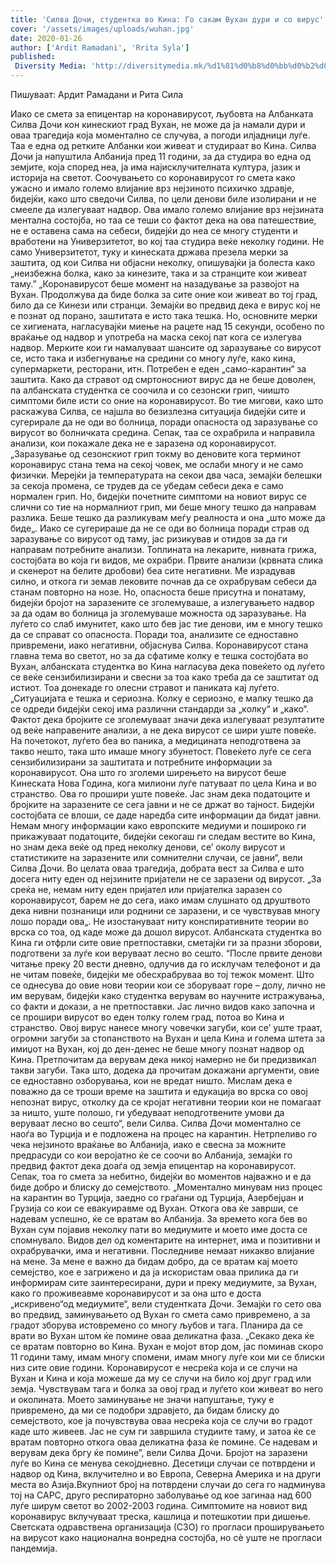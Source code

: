 ```yaml
---
title: 'Силва Дочи, студентка во Кина: Го сакам Вухан дури и со вирус'
cover: '/assets/images/uploads/wuhan.jpg'
date: 2020-01-26
author: ['Ardit Ramadani', 'Rrita Syla']
published:
 Diversity Media: 'http://diversitymedia.mk/%d1%81%d0%b8%d0%bb%d0%b2%d0%b0-%d0%b4%d0%be%d1%87%d0%b8-%d1%81%d1%82%d1%83%d0%b4%d0%b5%d0%bd%d1%82%d0%ba%d0%b0-%d0%b2%d0%be-%d0%ba%d0%b8%d0%bd%d0%b0-%d0%b3%d0%be-%d1%81%d0%b0%d0%ba%d0%b0%d0%bc/'
---
```


Пишуваат: Ардит Рамадани и Рита Сила

Иако се смета за епицентар на коронавирусот, љубовта на Албанката Силва Дочи кон кинескиот град Вухан, не може да ја намали дури и оваа трагедија која моментално се случува, а погоди илјадници луѓе. Таа е една од ретките Албанки кои живеат и студираат во Кина. Силва Дочи ја напуштила Албанија пред 11 години, за да студира во една од земјите, која според неа, ја има најисклучителната култура, јазик и историја на светот.
Соочувањето со коронавирусот го смета како ужасно и имало големо влијание врз нејзиното психичко здравје, бидејќи, како што сведочи Силва, по цели денови биле изолирани и не смееле да излегуваат надвор. Ова имало големо влијание врз нејзината ментална состојба, но таа се теши со фактот дека на ова патешествие, не е оставена сама на себеси, бидејќи до неа се многу студенти и вработени на Универзитетот, во кој таа студира веќе неколку години.
Не само Универзитетот, туку и кинеската држава презела мерки за заштита, од кои Силва ни објасни неколку, опишувајќи ја болеста како „неизбежна болка, како за кинезите, така и за странците кои живеат таму.”
„Коронавирусот беше момент на назадување за развојот на Вухан. Продолжува да биде болка за сите оние кои живеат во тој град, било да се Кинези или странци. Земајќи во предвид дека е вирус кој не е познат од порано, заштитата е исто така тешка. Но, основните мерки се хигиената, нагласувајќи миење на рацете над 15 секунди, особено по враќање од надвор и употреба на маска секој пат кога се излегува надвор. Мерките кои ги намалуваат шансите од заразување со вирусот се, исто така и избегнување на средини со многу луѓе, како кина, супермаркети, ресторани, итн. Потребен е еден „само-карантин“ за заштита.
Како да стравот од смртоносниот вирус да не беше доволен, па албанската студентка се соочила и со сезонски грип, чиишто симптоми биле исти со оние на коронавирусот. Во тие мигови, како што раскажува Силва, се најшла во безизлезна ситуација бидејќи сите и сугерирале да не оди во болница, поради опасноста од заразување со вирусот во болничката средина. Сепак, таа се охрабрила и направила анализи, кои покажале дека не е заразена од коронавирусот.
„Заразување од сезонскиот грип тoкму во деновите кога терминот коронавирус стана тема на секој човек, ме ослаби многу и не само физички. Мерејќи ја температурата на секои два часа, земајќи белешки за секоја промена, се трудев да се убедам себеси дека е само нормален грип. Но, бидејќи почетните симптоми на новиот вирус се слични со тие на нормалниот грип, ми беше многу тешко да направам разлика. Беше тешко да разликувам меѓу реалноста и она „што може да биде„. Иако се сугерираше да не се оди во болница поради страв од заразување со вирусот од таму, јас ризикував и отидов за да ги направам потребните анализи. Топлината на лекарите, нивната грижа, состојбата во која ги видов, ме охрабри. Првите анализи (крвната слика и скенерот на белите дробови) беа сите негативни. Ме израдував силно, и откога ги земав лековите почнав да се охрабрувам себеси да станам повторно на нозе. Но, опасноста беше присутна и понатаму, бидејќи бројот на заразените се зголемуваше, а излегувањето надвор за да одам во болница ја зголемуваше можноста од заразување. На луѓето со слаб имунитет, како што бев јас тие денови, им е многу тешко да се справат со опасноста. Поради тоа, анализите се едноставно привремени, иако негативни, објаснува Силва.
Коронавирусот стана главна тема во светот, но за да сфатиме колку е тешка состојбата во Вухан, албанската студентка во Кина нагласува дека повеќето од луѓето се веќе сензибилизирани и свесни за тоа како треба да се заштитат од истиот. Тоа донекаде го олесни стравот и паниката кај луѓето.
„Ситуацијата е тешка и сериозна. Колку е сериозно, е малку тешко да се одреди бидејќи секој има различни стандарди за „колку“ и „како“. Фактот дека бројките се зголемуваат значи дека излегуваат резултатите од веќе направените анализи, а не дека вирусот се шири уште повеќе. На почетокот, луѓето беа во паника, а медицината неподготвена за такво нешто, така што имаше многу збунетост. Повеќето луѓе се сега сензибилизирани за заштитата и потребните информации за коронавирусот. Она што го зголеми ширењето на вирусот беше Кинеската Нова Година, кога милиони луѓе патуваат по цела Кина и во странство. Ова го прошири уште повеќе. Јас знам дека податоците и бројките на заразените се сега јавни и не се држат во тајност. Бидејќи состојбата се влоши, се даде наредба сите информации да бидат јавни. Немам многу информации како европските медиуми и пошироко ги прикажуваат податоците, бидејќи секогаш ги следам вестите во Кина, но знам дека веќе од пред неколку денови, се’ околу вирусот и статистиките на заразените или сомнителни случаи, се јавни“, вели Силва Дочи.
Во целата оваа трагедија, добрата вест за Силва е што досега ниту еден од нејзините пријатели не се заразени од вирусот.
„За среќа не, немам ниту еден пријател или пријателка заразен со коронавирусот, барем не до сега, иако имам слушнато од друштвото дека нивни познаници или роднини се заразени, и се чувствував многу лошо поради ова„.
Не изостануваат ниту конспиративните теории во врска со тоа, од каде може да дошол вирусот. Албанската студентка во Кина ги отфрли сите овие претпоставки, сметајќи ги за празни зборови, подготвени за луѓе кои веруваат лесно во сешто.
“После првите денови читање преку 20 вести дневно, одлучив да го исклучам телефонот и да не читам повеќе, бидејќи ме обесхрабруваа во тој тежок момент. Што се однесува до овие нови теории кои се зборуваат горе – долу, лично не им верувам, бидејќи како студентка верувам во научните истражувања, со факти и докази, а не претпоставки. Јас лично видов како започна и се прошири вирусот во еден толку голем град, потоа во Кина и странство. Овој вирус нанесе многу човечки загуби, кои се’ уште траат, огромни загуби за стопанството на Вухан и цела Кина и голема штета за имиџот на Вухан, кој до ден-денес не беше многу познат надвор од Кина. Претпочитам да верувам дека никој намерно не би предизвикал такви загуби. Така што, додека да прочитам докажани аргументи, овие се едноставно озборувања, кои не вредат ништо. Мислам дека е поважно да се троши време на заштита и едукација во врска со овој непознат вирус, отколку да се кројат негативни теории кои не помагаат за ништо, уште полошо, ги убедуваат неподготвените умови да веруваат лесно во сешто“, вели Силва.
Силва Дочи моментално се наоѓа во Турција и е подложена на процес на карантин. Нетрпеливо го чека нејзиното враќање во Албанија, иако е свесна за можните предрасуди со кои веројатно ќе се соочи во Албанија, земајќи го предвид фактот дека доаѓа од земја епицентар на коронавирусот. Сепак, тоа го смета за небитно, бидејќи во моментов најважно и е да биде добро и блиску до семејството.
„Моментално минувам низ процес на карантин во Турција, заедно со граѓани од Турција, Азербејџан и Грузија со кои се евакуиравме од Вухан. Откога ова ќе заврши, се надевам успешно, ќе се вратам во Албанија. За времето кога бев во Вухан сум појавив неколку пати во медиумите и моето име доста се спомнувало. Видов дел од коментарите на интернет, има и позитивни и охрабрувачки, има и негативни. Последниве немаат никакво влијание на мене. За мене е важно да бидам добро, да се вратам кај моето семејство, кое е загрижено и да ја искористам оваа прилика да ги информирам сите заинтересирани, дури и преку медиумите, за Вухан, како го проживеавме коронавирусот и за она што е доста „искривено“од медиумите“, вели студентката Дочи.
Земајќи го сето ова во предвид, заминувањето од Вухан го смета само привремено, а за градот зборува истовремено со многу љубов и тага. Планира да се врати во Вухан штом ќе помине оваа деликатна фаза.
„Секако дека ќе се вратам повторно во Кина. Вухан е мојот втор дом, јас поминав скоро 11 години таму, имам многу спомени, имам многу луѓе кои ми се блиски низ сите овие години. Коронавирусот е несреќа која и се случи на Вухан и Кина и која можеше да му се случи на било кој друг град или земја. Чувствувам тага и болка за овој град и луѓето кои живеат во него и околината. Моето заминување не значи напуштање, туку е привремено, да ми се подобри здравјето, да бидам блиску до семејството, кое ја почувствува оваа несреќа која се случи во градот каде што живеев. Јас не сум ги завршила студиите таму, и затоа ќе се вратам повторно откога оваа деликатна фаза ќе помине. Се надевам и верувам дека бргу ќе помине”, вели Силва Дочи.
Бројот на заразени луѓе во Кина се менува секојдневно. Десетици случаи се потврдени и надвор од Кина, вклучително и во Европа, Северна Америка и на други места во Азија.Вкупниот број на потврдени случаи до сега го надминува тој на САРС, друго респираторно заболување од кое загинаа над 600 луѓе ширум светот во 2002-2003 година.
Симптомите на новиот вид коронавирус вклучуваат треска, кашлица и потешкотии при дишење.
Светската одравствена организација (СЗО) го прогласи проширувањето на вирусот како национална вонредна состојба, но сè уште не прогласи пандемија.